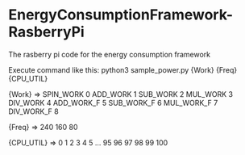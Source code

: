 # EnergyConsumptionFramework-RasberryPi
The rasberry pi code for the energy consumption framework

Execute command like this:
python3 sample_power.py {Work} {Freq} {CPU_UTIL}

{Work} => SPIN_WORK 0 ADD_WORK 1 SUB_WORK 2 MUL_WORK 3 DIV_WORK 4
	            ADD_WORK_F 5 SUB_WORK_F 6 MUL_WORK_F 7 DIV_WORK_F 8

{Freq} => 240 160 80

{CPU_UTIL} => 0 1 2 3 4 5 ... 95 96 97 98 99 100
